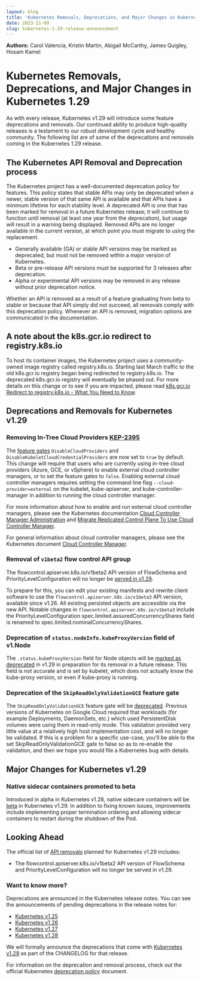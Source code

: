 ```yaml
---
layout: blog
title: 'Kubernetes Removals, Deprecations, and Major Changes in Kubernetes 1.29'
date: 2023-11-09
slug: kubernetes-1-29-release-announcement
---
```


**Authors:** Carol Valencia, Kristin Martin, Abigail McCarthy, James Quigley, Hosam Kamel

# Kubernetes Removals, Deprecations, and Major Changes in Kubernetes 1.29

As with every release, Kubernetes v1.29 will introduce some feature deprecations and removals. Our continued ability to produce high-quality releases is a testament to our robust development cycle and healthy community. The following list are of some of the deprecations and removals coming in the Kubernetes 1.29 release. 

## The Kubernetes API Removal and Deprecation process

The Kubernetes project has a well-documented deprecation policy for features. This policy states that stable APIs may only be deprecated when a newer, stable version of that same API is available and that APIs have a minimum lifetime for each stability level. A deprecated API is one that has been marked for removal in a future Kubernetes release; it will continue to function until removal (at least one year from the deprecation), but usage will result in a warning being displayed. Removed APIs are no longer available in the current version, at which point you must migrate to using the replacement.

* Generally available (GA) or stable API versions may be marked as deprecated, but must not be removed within a major version of Kubernetes.
* Beta or pre-release API versions must be supported for 3 releases after deprecation.
* Alpha or experimental API versions may be removed in any release without prior deprecation notice.

Whether an API is removed as a result of a feature graduating from beta to stable or because that API simply did not succeed, all removals comply with this deprecation policy. Whenever an API is removed, migration options are communicated in the documentation.

## A note about the k8s.gcr.io redirect to registry.k8s.io

To host its container images, the Kubernetes project uses a community-owned image registry called registry.k8s.io. Starting last March traffic to the old k8s.gcr.io registry began being redirected to registry.k8s.io. The deprecated k8s.gcr.io registry will eventually be phased out. For more details on this change or to see if you are impacted, please read [k8s.gcr.io Redirect to registry.k8s.io - What You Need to Know](https://kubernetes.io/blog/2023/03/10/image-registry-redirect/). 
 

## Deprecations and Removals for Kubernetes v1.29

### Removing In-Tree Cloud Providers [KEP-2395](https://github.com/kubernetes/enhancements/issues/2395)

The [feature gates](https://kubernetes.io/docs/reference/command-line-tools-reference/feature-gates/) `DisableCloudProviders` and `DisableKubeletCloudCredentialProviders` are now set to `true` by default. This change will require that users who are currently using in-tree cloud providers (Azure, GCE, or vSphere) to enable external cloud controller managers, or to set the feature gates to `false`. Enabling external cloud controller managers requires setting the command line flag `--cloud-provider=external` on the kubelet, kube-apiserver, and kube-controller-manager in addition to running the cloud controller manager.

For more information about how to enable and run external cloud controller managers, please see the Kubernetes documentation [Cloud Controller Manager Administration](https://kubernetes.io/docs/tasks/administer-cluster/running-cloud-controller/) and [Migrate Replicated Control Plane To Use Cloud Controller Manager](https://kubernetes.io/docs/tasks/administer-cluster/controller-manager-leader-migration/).

For general information about cloud controller managers, please see the Kubernetes document
[Cloud Controller Manager](https://kubernetes.io/docs/concepts/architecture/cloud-controller/).

### Removal of `v1beta2` flow control API group

The flowcontrol.apiserver.k8s.io/v1beta2 API version of FlowSchema and PriorityLevelConfiguration will no longer be [served in v1.29](https://kubernetes.io/docs/reference/using-api/deprecation-guide/#v1-29). 

To prepare for this, you can edit your existing manifests and rewrite client software to use the `flowcontrol.apiserver.k8s.io/v1beta3` API version, available since v1.26. All existing persisted objects are accessible via the new API. Notable changes in `flowcontrol.apiserver.k8s.io/v1beta3` include
the PriorityLevelConfiguration spec.limited.assuredConcurrencyShares field is renamed to spec.limited.nominalConcurrencyShares.
 

### Deprecation of `status.nodeInfo.kubeProxyVersion` field of v1.Node

The `.status.kubeProxyVersion` field for Node objects will be [marked as deprecated](https://github.com/kubernetes/enhancements/issues/4004) in v1.29 in preparation for its removal in a future release. This field is not accurate and is set by kubelet, which does not actually know the kube-proxy version, or even if kube-proxy is running.

### Deprecation of the `SkipReadOnlyValidationGCE` feature gate

The `SkipReadOnlyValidationGCE` feature gate will be [deprecated](https://github.com/kubernetes/kubernetes/pull/121083). Previous versions of Kubernetes on Google Cloud required that workloads (for example Deployments, DaemonSets, etc.) which used PersistentDisk volumes were using them in read-only mode. This validation provided very little value at a relatively high host implementation cost, and will no longer be validated. If this is a problem for a specific use-case, you'll be able to the set SkipReadOnlyValidationGCE gate to false so as to re-enable the validation, and then we hope you would file a Kubernetes bug with details. 

    
## Major Changes for Kubernetes v1.29


### Native sidecar containers promoted to beta

Introduced in alpha in Kubernetes v1.28, native sidecare containers will be [beta](https://github.com/kubernetes/enhancements/issues/753) in Kubernetes v1.29. In addition to fixing known issues, improvements include implementing proper termination ordering and allowing sidecar containers to restart during the shutdown of the Pod.

## Looking Ahead

The official list of [API removals](https://kubernetes.io/docs/reference/using-api/deprecation-guide/#v1-29) planned for Kubernetes v1.29 includes:

* The flowcontrol.apiserver.k8s.io/v1beta2 API version of FlowSchema and PriorityLevelConfiguration will no longer be served in v1.29.

### Want to know more?

Deprecations are announced in the Kubernetes release notes. You can see the announcements of pending deprecations in the release notes for:

* [Kubernetes v1.25](https://github.com/kubernetes/kubernetes/blob/master/CHANGELOG/CHANGELOG-1.25.md#deprecation)
* [Kubernetes v1.26](https://github.com/kubernetes/kubernetes/blob/master/CHANGELOG/CHANGELOG-1.26.md#deprecation)
* [Kubernetes v1.27](https://github.com/kubernetes/kubernetes/blob/master/CHANGELOG/CHANGELOG-1.27.md#deprecation)
* [Kubernetes v1.28](https://github.com/kubernetes/kubernetes/blob/master/CHANGELOG/CHANGELOG-1.28.md#deprecation)

We will formally announce the deprecations that come with [Kubernetes v1.29](https://github.com/kubernetes/kubernetes/blob/master/CHANGELOG/CHANGELOG-1.29.md#deprecation) as part of the CHANGELOG for that release.

For information on the deprecation and removal process, check out the official Kubernetes [deprecation policy](https://kubernetes.io/docs/reference/using-api/deprecation-policy/#deprecating-parts-of-the-api) document.